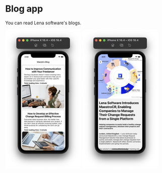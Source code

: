 # Blog app

You can read Lena software's blogs.

<p float="left">
  <img src="https://github.com/emrecsmsk/maestro-blog-app/blob/master/github/1.png?raw=true" width="240" />
  <img src="https://github.com/emrecsmsk/maestro-blog-app/blob/master/github/2.png?raw=true" width="240" /> 
</p>
